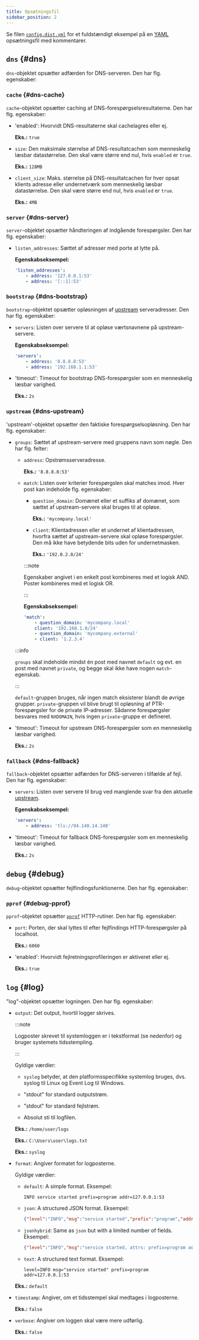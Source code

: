 ```yaml
---
title: Opsætningsfil
sidebar_position: 2
---
```


<!-- markdownlint-configure-file {"ul-indent":{"indent":4,"start_indent":2,"start_indented":true}} -->

Se filen [`config.dist.yml`][dist] for et fuldstændigt eksempel på en [YAML][yaml] opsætningsfil med kommentarer.

<!--
    TODO(a.garipov): Find ways to add IDs to individual list items.
-->

[dist]: https://github.com/AdguardTeam/AdGuardDNSClient/blob/master/config.dist.yaml
[yaml]: https://yaml.org/

## `dns` {#dns}

`dns`-objektet opsætter adfærden for DNS-serveren. Den har flg. egenskaber:

### `cache` {#dns-cache}

`cache`-objektet opsætter caching af DNS-forespørgselsresultaterne. Den har flg. egenskaber:

- 'enabled': Hvorvidt DNS-resultaterne skal cachelagres eller ej.

  **Eks.:** `true`

- `size`: Den maksimale størrelse af DNS-resultatcachen som menneskelig læsbar datastørrelse. Den skal være større end nul, hvis `enabled` er `true`.

  **Eks.:** `128MB`

- `client_size`: Maks. størrelse på DNS-resultatcachen for hver opsat klients adresse eller undernetværk som menneskelig læsbar datastørrelse. Den skal være større end nul, hvis `enabled` er `true`.

  **Eks.:** `4MB`

### `server` {#dns-server}

`server`-objektet opsætter håndteringen af indgående forespørgsler. Den har flg. egenskaber:

- `listen_addresses`: Sættet af adresser med porte at lytte på.

  **Egenskabseksempel:**

  ```yaml
  'listen_addresses':
      - address: '127.0.0.1:53'
      - address: '[::1]:53'
  ```

### `bootstrap` {#dns-bootstrap}

`bootstrap`-objektet opsætter opløsningen af [upstream](#dns-upstream) serveradresser. Den har flg. egenskaber:

- `servers`: Listen over servere til at opløse værtsnavnene på upstream-servere.

  **Egenskabseksempel:**

  ```yaml
  'servers':
      - address: '8.8.8.8:53'
      - address: '192.168.1.1:53'
  ```

- 'timeout': Timeout for bootstrap DNS-forespørgsler som en menneskelig læsbar varighed.

  **Eks.:** `2s`

### `upstream` {#dns-upstream}

'upstream'-objektet opsætter den faktiske forespørgselsopløsning. Den har flg. egenskaber:

- `groups`: Sættet af upstream-servere med gruppens navn som nøgle. Den har flg. felter:

  - `address`: Opstrømsserveradresse.

    **Eks.:** `'8.8.8.8:53'`

  - `match`: Listen over kriterier forespørgslen skal matches imod. Hver post kan indeholde flg. egenskaber:

    - `question_domain`: Domænet eller et suffiks af domænet, som sættet af upstream-servere skal bruges til at opløse.

      **Eks.:** `'mycompany.local'`

    - `client`: Klientadressen eller et undernet af klientadressen, hvorfra sættet af upstream-servere skal opløse forespørgsler. Den må ikke have betydende bits uden for undernetmasken.

      **Eks.:** `'192.0.2.0/24'`

    :::note

    Egenskaber angivet i en enkelt post kombineres med et logisk AND. Poster kombineres med et logisk OR.

    :::

    **Egenskabseksempel:**

    ```yaml
    'match':
        - question_domain: 'mycompany.local'
        client: '192.168.1.0/24'
        - question_domain: 'mycompany.external'
        - client: '1.2.3.4'
    ```

  :::info

  `groups` skal indeholde mindst én post med navnet `default` og evt. en post med navnet `private`, og begge skal ikke have nogen `match`-egenskab.

  :::

  `default`-gruppen bruges, når ingen match eksisterer blandt de øvrige grupper. `private`-gruppen vil blive brugt til opløsning af PTR-forespørgsler for de private IP-adresser. Sådanne forespørgsler besvares med `NXDOMAIN`, hvis ingen `private`-gruppe er defineret.

- 'timeout': Timeout for upstream DNS-forespørgsler som en menneskelig læsbar varighed.

  **Eks.:** `2s`

### `fallback` {#dns-fallback}

`fallback`-objektet opsætter adfærden for DNS-serveren i tilfælde af fejl. Den har flg. egenskaber:

- `servers`: Listen over servere til brug ved manglende svar fra den aktuelle [upstream](#dns-upstream).

  **Egenskabseksempel:**

  ```yaml
  'servers':
      - address: 'tls://94.140.14.140'
  ```

- 'timeout': Timeout for fallback DNS-forespørgsler som en menneskelig læsbar varighed.

  **Eks.:** `2s`

## `debug` {#debug}

`debug`-objektet opsætter fejlfindingsfunktionerne. Den har flg. egenskaber:

### `pprof` {#debug-pprof}

`pprof`-objektet opsætter [`pprof`][pkg-pprof] HTTP-rutiner. Den har flg. egenskaber:

- `port`: Porten, der skal lyttes til efter fejlfindings HTTP-forespørgsler på localhost.

  **Eks.:** `6060`

- 'enabled': Hvorvidt fejlretningsprofileringen er aktiveret eller ej.

  **Eks.:** `true`

[pkg-pprof]: https://golang.org/pkg/net/http/pprof

## `log` {#log}

"log"-objektet opsætter logningen. Den har flg. egenskaber:

- `output`: Det output, hvortil logger skrives.

  :::note

  Logposter skrevet til systemloggen er i tekstformat (se nedenfor) og bruger systemets tidsstempling.

  :::

  Gyldige værdier:

  - `syslog` betyder, at den platformsspecifikke systemlog bruges, dvs. syslog til Linux og Event Log til Windows.

  - "stdout" for standard outputstrøm.

  - "stdout" for standard fejlstrøm.

  - Absolut sti til logfilen.

  **Eks.:** `/home/user/logs`

  **Eks.:** `C:\Users\user\logs.txt`

  **Eks.:** `syslog`

- `format`: Angiver formatet for logposterne.

  Gyldige værdier:

  - `default`: A simple format. Eksempel:

    ```none
    INFO service started prefix=program addr=127.0.0.1:53
    ```

  - `json`: A structured JSON format. Eksempel:

    ```json
    {"level":"INFO","msg":"service started","prefix":"program","addr":"127.0.0.1:53"}
    ```

  - `jsonhybrid`: Same as `json` but with a limited number of fields. Eksempel:

    ```json
    {"level":"INFO","msg":"service started, attrs: prefix=program addr=127.0.0.1:53"}
    ```

  - `text`: A structured text format. Eksempel:

    ```none
    level=INFO msg="service started" prefix=program addr=127.0.0.1:53
    ```

  **Eks.:** `default`

- `timestamp`: Angiver, om et tidsstempel skal medtages i logposterne.

  **Eks.:** `false`

- `verbose`: Angiver om loggen skal være mere udførlig.

  **Eks.:** `false`
